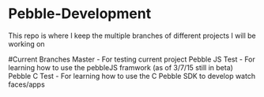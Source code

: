 # Pebble-Development
This repo is where I keep the multiple branches of different projects I will be working on

#Current Branches
Master - For testing current project
Pebble JS Test - For learning how to use the pebbleJS framwork (as of 3/7/15 still in beta)
Pebble C Test - For learning how to use the C Pebble SDK to develop watch faces/apps
